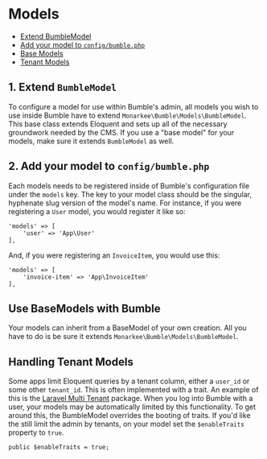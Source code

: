 # Models

- [Extend BumbleModel](#extendbumblemodel)
- [Add your model to `config/bumble.php`](#addingmodels)
- [Base Models](#basemodels)
- [Tenant Models](#tenantmodels)

<a name="extendbumblemodel"></a>
## 1. Extend `BumbleModel`
To configure a model for use within Bumble's admin, all models you wish to use inside Bumble have to extend `Monarkee\Bumble\Models\BumbleModel`. This base class extends Eloquent and sets up all of the necessary groundwork needed by the CMS. If you use a "base model" for your models, make sure it extends `BumbleModel` as well.

<a name="addingmodels"></a>
## 2. Add your model to `config/bumble.php`
Each models needs to be registered inside of Bumble's configuration file under the `models` key. The key to your model class should be the singular, hyphenate slug version of the model's name. For instance, if you were registering a `User` model, you would register it like so:

    'models' => [
        'user' => 'App\User'
    ],

And, if you were registering an `InvoiceItem`, you would use this:

    'models' => [
        'invoice-item' => 'App\InvoiceItem'
    ],

<a name="basemodels"></a>
## Use BaseModels with Bumble

Your models can inherit from a BaseModel of your own creation. All you have to do is be sure it extends `Monarkee\Bumble\Models\BumbleModel`.

<a name="tenantmodels"></a>
## Handling Tenant Models

Some apps limit Eloquent queries by a tenant column, either a `user_id` or some other `tenant_id`. This is often implemented with a trait. An example of this is the [Laravel Multi Tenant](https://github.com/AuraEQ/laravel-multi-tenant) package. When you log into Bumble with a user, your models may be automatically limited by this functionality. To get around this, the BumbleModel overrides the booting of traits. If you'd like the still limit the admin by tenants, on your model set the `$enableTraits` property to `true`.

    public $enableTraits = true;
